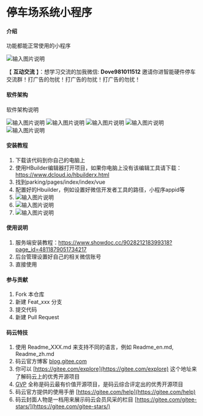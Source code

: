 # 停车场系统小程序

#### 介绍
功能都能正常使用的小程序

![输入图片说明](https://images.gitee.com/uploads/images/2021/0408/180039_ea9d38c2_753802.jpeg "微信图片_20210408180011.jpg")

【 **互动交流** 】：想学习交流的加我微信: **Dove981011512**   邀请你进智能硬件停车交流群！打广告的勿扰！打广告的勿扰！打广告的勿扰！

#### 软件架构
软件架构说明

![输入图片说明](https://images.gitee.com/uploads/images/2020/0914/160140_08e577cd_753802.png "微信截图_20200805111736.png")
![输入图片说明](https://images.gitee.com/uploads/images/2020/0914/160154_964a7e34_753802.png "微信截图_20200910120007.png")
![输入图片说明](https://images.gitee.com/uploads/images/2020/0914/160204_4d717860_753802.png "微信截图_20200910120025.png")
![输入图片说明](https://images.gitee.com/uploads/images/2020/0914/160215_8b58f38a_753802.png "微信截图_20200910120045.png")
![输入图片说明](https://images.gitee.com/uploads/images/2020/0914/160223_d31f89d8_753802.png "微信截图_20200910120055.png")

#### 安装教程

1.  下载该代码到你自己的电脑上
2.  使用HBuilder编辑器打开项目，如果你电脑上没有该编辑工具请下载：https://www.dcloud.io/hbuilderx.html
3.  找到parking/pages/index/index/vue
4.  配置好的Hbuilder，例如设置好微信开发者工具的路径，小程序appid等
5.  ![输入图片说明](https://images.gitee.com/uploads/images/2020/0805/111316_2969e02c_753802.png "微信图片_20200805111256.png")
6. ![输入图片说明](https://images.gitee.com/uploads/images/2020/0813/141856_3dae67fa_2176643.png "微信截图_20200805111922.png")
7. ![输入图片说明](https://images.gitee.com/uploads/images/2020/0813/141914_1301e7eb_2176643.png "微信图片_20200805111256.png")


#### 使用说明

1.  服务端安装教程：https://www.showdoc.cc/902821218399318?page_id=4811879051734217
2.  后台管理设置好自己的相关微信账号
3.  直接使用

#### 参与贡献

1.  Fork 本仓库
2.  新建 Feat_xxx 分支
3.  提交代码
4.  新建 Pull Request


#### 码云特技

1.  使用 Readme\_XXX.md 来支持不同的语言，例如 Readme\_en.md, Readme\_zh.md
2.  码云官方博客 [blog.gitee.com](https://blog.gitee.com)
3.  你可以 [https://gitee.com/explore](https://gitee.com/explore) 这个地址来了解码云上的优秀开源项目
4.  [GVP](https://gitee.com/gvp) 全称是码云最有价值开源项目，是码云综合评定出的优秀开源项目
5.  码云官方提供的使用手册 [https://gitee.com/help](https://gitee.com/help)
6.  码云封面人物是一档用来展示码云会员风采的栏目 [https://gitee.com/gitee-stars/](https://gitee.com/gitee-stars/)
